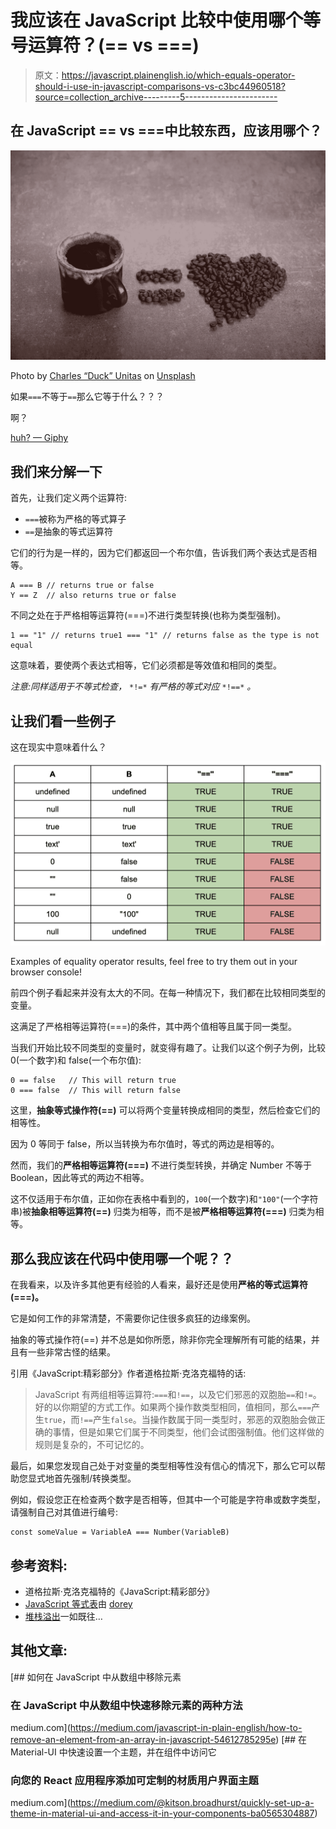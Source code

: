 # 我应该在 JavaScript 比较中使用哪个等号运算符？(== vs ===)

> 原文：<https://javascript.plainenglish.io/which-equals-operator-should-i-use-in-javascript-comparisons-vs-c3bc44960518?source=collection_archive---------5----------------------->

## 在 JavaScript == vs ===中比较东西，应该用哪个？

![](img/856a06b703b3957c56337476061315f1.png)

Photo by [Charles “Duck” Unitas](https://unsplash.com/@unitasphotography?utm_source=unsplash&utm_medium=referral&utm_content=creditCopyText) on [Unsplash](https://unsplash.com/s/photos/equals?utm_source=unsplash&utm_medium=referral&utm_content=creditCopyText)

如果`===`不等于`==`那么它等于什么？？？

啊？

[huh? — Giphy](https://giphy.com/)

## 我们来分解一下

首先，让我们定义两个运算符:

*   `===`被称为严格的等式算子
*   `==`是抽象的等式运算符

它们的行为是一样的，因为它们都返回一个布尔值，告诉我们两个表达式是否相等。

```
A === B // returns true or false
Y == Z  // also returns true or false
```

不同之处在于严格相等运算符(===)不进行类型转换(也称为类型强制)。

```
1 == "1" // returns true1 === "1" // returns false as the type is not equal
```

这意味着，要使两个表达式相等，它们必须都是等效值和相同的类型。

*注意:同样适用于不等式检查，* `*!=*` *有严格的等式对应* `*!==*` *。*

## 让我们看一些例子

这在现实中意味着什么？

![](img/c7d274dea896fbc41a306271dedcb3a3.png)

Examples of equality operator results, feel free to try them out in your browser console!

前四个例子看起来并没有太大的不同。在每一种情况下，我们都在比较相同类型的变量。

这满足了严格相等运算符(===)的条件，其中两个值相等且属于同一类型。

当我们开始比较不同类型的变量时，就变得有趣了。让我们以这个例子为例，比较 0(一个数字)和 false(一个布尔值):

```
0 == false   // This will return true
0 === false  // This will return false 
```

这里，**抽象等式操作符(==)** 可以将两个变量转换成相同的类型，然后检查它们的相等性。

因为 0 等同于 false，所以当转换为布尔值时，等式的两边是相等的。

然而，我们的**严格相等运算符(===)** 不进行类型转换，并确定 Number 不等于 Boolean，因此等式的两边不相等。

这不仅适用于布尔值，正如你在表格中看到的，`100`(一个数字)和`"100"`(一个字符串)被**抽象相等运算符(==)** 归类为相等，而不是被**严格相等运算符(===)** 归类为相等。

## 那么我应该在代码中使用哪一个呢？？

在我看来，以及许多其他更有经验的人看来，最好还是使用**严格的等式运算符(===)。**

它是如何工作的非常清楚，不需要你记住很多疯狂的边缘案例。

抽象的等式操作符(==) 并不总是如你所愿，除非你完全理解所有可能的结果，并且有一些非常古怪的结果。

引用《JavaScript:精彩部分》作者道格拉斯·克洛克福特的话:

> JavaScript 有两组相等运算符:`===`和`!==`，以及它们邪恶的双胞胎`==`和`!=`。好的以你期望的方式工作。如果两个操作数类型相同，值相同，那么`===`产生`true`，而`!==`产生`false`。当操作数属于同一类型时，邪恶的双胞胎会做正确的事情，但是如果它们属于不同类型，他们会试图强制值。他们这样做的规则是复杂的，不可记忆的。

最后，如果您发现自己处于对变量的类型相等性没有信心的情况下，那么它可以帮助您显式地首先强制/转换类型。

例如，假设您正在检查两个数字是否相等，但其中一个可能是字符串或数字类型，请强制自己对其值进行编号:

```
const someValue = VariableA === Number(VariableB)
```

## 参考资料:

*   道格拉斯·克洛克福特的《JavaScript:精彩部分》
*   [JavaScript 等式表](https://dorey.github.io/JavaScript-Equality-Table/)由 [dorey](https://github.com/dorey)
*   [堆栈溢出](https://stackoverflow.com/questions/359494/which-equals-operator-vs-should-be-used-in-javascript-comparisons)一如既往…

## 其他文章:

[](https://medium.com/javascript-in-plain-english/how-to-remove-an-element-from-an-array-in-javascript-54612785295e) [## 如何在 JavaScript 中从数组中移除元素

### 在 JavaScript 中从数组中快速移除元素的两种方法

medium.com](https://medium.com/javascript-in-plain-english/how-to-remove-an-element-from-an-array-in-javascript-54612785295e) [](https://medium.com/@kitson.broadhurst/quickly-set-up-a-theme-in-material-ui-and-access-it-in-your-components-ba0565304887) [## 在 Material-UI 中快速设置一个主题，并在组件中访问它

### 向您的 React 应用程序添加可定制的材质用户界面主题

medium.com](https://medium.com/@kitson.broadhurst/quickly-set-up-a-theme-in-material-ui-and-access-it-in-your-components-ba0565304887)